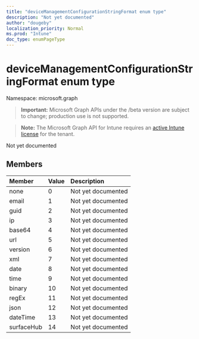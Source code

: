 ```yaml
---
title: "deviceManagementConfigurationStringFormat enum type"
description: "Not yet documented"
author: "dougeby"
localization_priority: Normal
ms.prod: "Intune"
doc_type: enumPageType
---
```


# deviceManagementConfigurationStringFormat enum type

Namespace: microsoft.graph

> **Important:** Microsoft Graph APIs under the /beta version are subject to change; production use is not supported.

> **Note:** The Microsoft Graph API for Intune requires an [active Intune license](https://go.microsoft.com/fwlink/?linkid=839381) for the tenant.

Not yet documented

## Members
|Member|Value|Description|
|:---|:---|:---|
|none|0|Not yet documented|
|email|1|Not yet documented|
|guid|2|Not yet documented|
|ip|3|Not yet documented|
|base64|4|Not yet documented|
|url|5|Not yet documented|
|version|6|Not yet documented|
|xml|7|Not yet documented|
|date|8|Not yet documented|
|time|9|Not yet documented|
|binary|10|Not yet documented|
|regEx|11|Not yet documented|
|json|12|Not yet documented|
|dateTime|13|Not yet documented|
|surfaceHub|14|Not yet documented|



